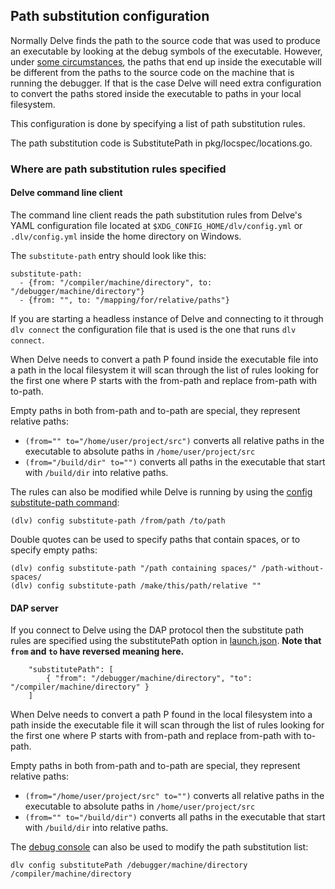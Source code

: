 ## Path substitution configuration

Normally Delve finds the path to the source code that was used to produce an executable by looking at the debug symbols of the executable.
However, under [some circumstances](../faq.md#substpath), the paths that end up inside the executable will be different from the paths to the source code on the machine that is running the debugger. If that is the case Delve will need extra configuration to convert the paths stored inside the executable to paths in your local filesystem.

This configuration is done by specifying a list of path substitution rules.

The path substitution code is SubstitutePath in pkg/locspec/locations.go.

### Where are path substitution rules specified

#### Delve command line client

The command line client reads the path substitution rules from Delve's YAML configuration file located at `$XDG_CONFIG_HOME/dlv/config.yml` or `.dlv/config.yml` inside the home directory on Windows.

The `substitute-path` entry should look like this:

```
substitute-path:
  - {from: "/compiler/machine/directory", to: "/debugger/machine/directory"}
  - {from: "", to: "/mapping/for/relative/paths"}
```

If you are starting a headless instance of Delve and connecting to it through `dlv connect` the configuration file that is used is the one that runs `dlv connect`.

When Delve needs to convert a path P found inside the executable file into a path in the local filesystem it will scan through the list of rules looking for the first one where P starts with the from-path and replace from-path with to-path.

Empty paths in both from-path and to-path are special, they represent relative paths:

- `(from="" to="/home/user/project/src")` converts all relative paths in the executable to absolute paths in `/home/user/project/src`
- `(from="/build/dir" to="")` converts all paths in the executable that start with `/build/dir` into relative paths.

The rules can also be modified while Delve is running by using the [config substitute-path command](./README.md#config):

```
(dlv) config substitute-path /from/path /to/path
```

Double quotes can be used to specify paths that contain spaces, or to specify empty paths:

```
(dlv) config substitute-path "/path containing spaces/" /path-without-spaces/
(dlv) config substitute-path /make/this/path/relative ""
```

#### DAP server

If you connect to Delve using the DAP protocol then the substitute path rules are specified using the substitutePath option in [launch.json](https://github.com/golang/vscode-go/blob/master/docs/debugging.md#launchjson-attributes). **Note that `from` and `to` have reversed meaning here.**

```
	"substitutePath": [
		{ "from": "/debugger/machine/directory", "to": "/compiler/machine/directory" }
	]
```

When Delve needs to convert a path P found in the local filesystem into a path inside the executable file it will scan through the list of rules looking for the first one where P starts with from-path and replace from-path with to-path.

Empty paths in both from-path and to-path are special, they represent relative paths:

- `(from="/home/user/project/src" to="")` converts all relative paths in the executable to absolute paths in `/home/user/project/src`
- `(from="" to="/build/dir")` converts all paths in the executable that start with `/build/dir` into relative paths.

The [debug console](https://github.com/golang/vscode-go/blob/master/docs/debugging.md#dlv-command-from-debug-console) can also be used to modify the path substitution list:

```
dlv config substitutePath /debugger/machine/directory /compiler/machine/directory
```
